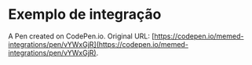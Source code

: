 # Exemplo de integração

A Pen created on CodePen.io. Original URL: [https://codepen.io/memed-integrations/pen/vYWxGjR](https://codepen.io/memed-integrations/pen/vYWxGjR).

